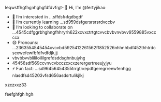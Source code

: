 leqwsffhgfhgnhghgfdfdvfrgt- 👋 Hi, I’m @fertyjikао
- 👀 I’m interested in ...sffdsfнfgdbgdf
- 🌱 I’m currently learning ...sd959dsfgersrsrsrdvccbv
- 💞️ I’m looking to collaborate on ...4545cdfggrbhghngfhhryrh622xcvxctrtgtcvvcbvbvnvbvv9559885vxccccx
- 😄 Pronouns: ...2363554545454xvcvbd5925412261562ff852526nhhnhbdf452thhtrdcscxwefewfbfdfvdfdjk,jj
- vbvbbvvblililoililgrefdsddsghnbujyhg
- 45456sdf569ccvnvcvbcczcxcxzerergertreeujyjyu
- ⚡ Fun fact: ...sd96456454355trrgtrкерdfgeregrreewfenhgg
 nlasdfsd45203vfsd656asdsrtulikjlkj
<!---hfd5435456262966022002regfddfdfdgrgrexfffsdfdshgf
fertyjik/fertyjik is a ✨ special ✨ repository because its `README.md` (weerthis fidfble) appears on your GitHub pgererofis96dfsdsle.gfm
You can click the Preview link to take a look at your changes.523526dhewe
--->xzczxxz33
feefghfgh
hgh
